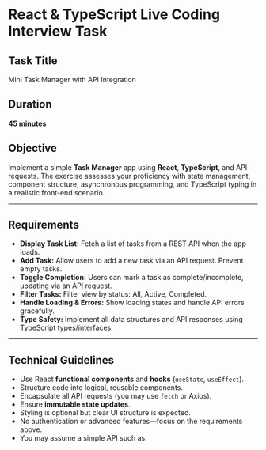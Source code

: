 # React & TypeScript Live Coding Interview Task

## Task Title
Mini Task Manager with API Integration

## Duration
**45 minutes**

## Objective
Implement a simple **Task Manager** app using **React**, **TypeScript**, and API requests. The exercise assesses your proficiency with state management, component structure, asynchronous programming, and TypeScript typing in a realistic front-end scenario.

---

## Requirements

- **Display Task List:** Fetch a list of tasks from a REST API when the app loads.
- **Add Task:** Allow users to add a new task via an API request. Prevent empty tasks.
- **Toggle Completion:** Users can mark a task as complete/incomplete, updating via an API request.
- **Filter Tasks:** Filter view by status: All, Active, Completed.
- **Handle Loading & Errors:** Show loading states and handle API errors gracefully.
- **Type Safety:** Implement all data structures and API responses using TypeScript types/interfaces.

---

## Technical Guidelines

- Use React **functional components** and **hooks** (`useState`, `useEffect`).
- Structure code into logical, reusable components.
- Encapsulate all API requests (you may use `fetch` or Axios).
- Ensure **immutable state updates**.
- Styling is optional but clear UI structure is expected.
- No authentication or advanced features—focus on the requirements above.
- You may assume a simple API such as:

